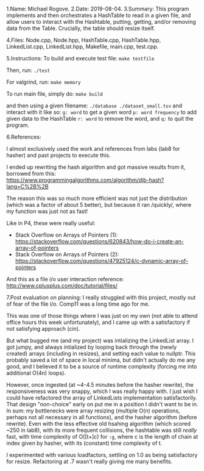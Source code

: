 1.Name​: Michael Rogove.
2.Date​: 2019-08-04.
3.Summary​: This program implements and then orchestrates a HashTable to read in a given file, and allow users to interact with the Hashtable, putting, getting, and/or removing data from the Table. Crucially, the table should resize itself.

4.Files​: Node.cpp, Node.hpp, HashTable.cpp, HashTable.hpp, LinkedList.cpp, LinkedList.hpp, Makefile, main.cpp, test.cpp.

5.Instructions​: To build and execute test file:
`make testfile`

Then, run:
`./test`

For valgrind, run:
`make memory`

To run main file, simply do:
`make build`

and then using a given filename:
`./database ./dataset_small.tsv`
and interact with it like so:
`g: word` to get a given word
`p: word frequency` to add given data to the HashTable
`r: word` to remove the word, and
`q:` to quit the program.

6.References​:

I almost exclusively used the work and references from labs (lab8 for hasher) and past projects to execute this.

I ended up rewriting the hash algorithm and got massive results from it, borrowed from this:
https://www.programmingalgorithms.com/algorithm/djb-hash?lang=C%2B%2B

The reason this was so much more efficient was not just the distribution (which was a factor of about 5 better), but because it ran /quickly/, where my function was just not as fast!

Like in P4, these were really useful:
- Stack Overflow on Arrays of Pointers (1): https://stackoverflow.com/questions/620843/how-do-i-create-an-array-of-pointers
- Stack Overflow on Arrays of Pointers (2): https://stackoverflow.com/questions/47925124/c-dynamic-array-of-pointers

And this as a file i/o user interaction reference:
http://www.cplusplus.com/doc/tutorial/files/

7.Post evaluation on planning​: 
I really struggled with this project, mostly out of fear of the file i/o. Comp11 was a long time ago for me.

This was one of those things where I was just on my own (not able to attend office hours this week unfortunately), and I came up with a satisfactory if not satisfying approach (cin).

But what bugged me (and my project) was intializing the LinkedList array. I got jumpy, and always intialized by looping back through the (newly created) arrays (including in resizes), and setting each value to nullptr. This probably saved a lot of space in local minima, but didn't actually do me any good, and I believed it to be a source of runtime complexity (forcing me into additional O(4n) loops).

However, once ingested (at ~4-4.5 minutes before the hasher rewrite), the responsiveness was very snappy, which I was really happy with. I just wish I could have refactored the array of LinkedLists implementation satisfactorily. That design "non-choice" early on put me in a position I didn't want to be in. In sum: my bottlenecks were array resizing (multiple O(n) operations, perhaps not all necessary in all functions), and the hasher algorithm (before rewrite). Even with the less effective old hsahing algorithm (which scored ~250 in lab8), with its more frequent collisions, the hashtable was still _really_ fast, with time complexity of O([t+]c) for `:g`, where c is the length of chain at index given by hasher, with its (constant) time complexity of t.

I experimented with various loadfactors, settling on 1.0 as being satisfactory for resize. Refactoring at .7 wasn't really giving me many benefits.